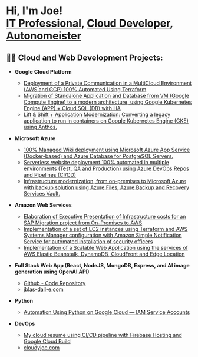 <h1>Hi, I'm Joe! <br/><a href="https://github.com/joblas">IT Professional</a>, <a href="https://medium.com/@joeblas">Cloud Developer</a>, <a href="https://www.linkedin.com/in/joseph-blas/">Autonomeister</a></h1>

<h2>👨‍💻 Cloud and Web Development Projects:</h2>

- <b>Google Cloud Platform</b>
  - [Deployment of a Private Communication in a MultiCloud Environment (AWS and GCP) 100% Automated Using Terraform](https://medium.com/@joeblas/deployment-of-a-private-communication-in-a-multicloud-environment-aws-and-gcp-100-automated-e9594d7f9615)
  -  [Migration of Standalone Application and Database from VM (Google Compute Engine) to a modern architecture, using Google Kubernetes Engine (APP) + Cloud SQL (DB) with HA](https://medium.com/@joeblas/migration-of-standalone-application-and-database-from-vm-google-compute-engine-to-a-modern-3ffc84cc6a0b)
  -  [Lift & Shift + Application Modernization: Converting a legacy application to run in containers on Google Kubernetes Engine (GKE) using Anthos.](https://medium.com/@joeblas/lift-shift-application-modernization-converting-a-legacy-application-to-run-in-containers-on-76cdcecbefaa)
 
- <b>Microsoft Azure</b>
  - [100% Managed Wiki deployment using Microsoft Azure App Service (Docker-based) and Azure Database for PostgreSQL Servers.](https://medium.com/@joeblas/100-managed-wiki-deployment-using-microsoft-azure-app-service-docker-based-and-azure-database-b194180a4028)
  -  [Serverless website deployment 100% automated in multiple environments (Test, QA and Production) using Azure DevOps Repos and Pipelines (CI/CD)](https://medium.com/@joeblas/serverless-website-deployment-100-automated-in-multiple-environments-test-qa-and-production-f92968c5d7c8)
  - [Infrastructure modernization, from on-premises to Microsoft Azure with backup solution using Azure Files, Azure Backup and Recovery Services Vault.](https://medium.com/@joeblas/infrastructure-modernization-from-on-premises-to-microsoft-azure-with-backup-solution-using-azure-6f511414103)
 
- <b>Amazon Web Services</b>
  - [Elaboration of Executive Presentation of Infrastructure costs for an SAP Migration project from On-Premises to AWS](https://medium.com/@joeblas/elaboration-of-executive-presentation-of-infrastructure-costs-for-an-sap-migration-project-from-4ddf18abdf4d)
  -  [Implementation of a set of EC2 instances using Terraform and AWS Systems Manager configuration with Amazon Simple Notification Service for automated installation of security officers](https://medium.com/@joeblas/implementation-of-a-set-of-ec2-instances-using-terraform-and-aws-systems-manager-configuration-with-add6f2133c21)
  - [Implementation of a Scalable Web Application using the services of AWS Elastic Beanstalk, DynamoDB, CloudFront and Edge Location](https://medium.com/@joeblas/implementation-of-a-scalable-web-application-using-the-services-of-aws-elastic-beanstalk-dynamodb-2b6bd667c039)


- <b>Full Stack Web App (React, NodeJS, MongoDB, Express, and AI image generation using OpenAI API)</b>
  - [Github - Code Repository](https://github.com/joblas/dall-e)  
  - [jblas-dall-e.com](https://github.com/joblas/dall-e/)

- <b>Python</b>
   -  [Automation Using Python on Google Cloud — IAM Service Accounts](https://medium.com/@joeblas/automation-using-python-on-google-cloud-iam-service-accounts-4d70a1004a4c)

- <b>DevOps</b>
   -  [My cloud resume using CI/CD pipeline with Firebase Hosting and Google Cloud Build](https://github.com/joblas/cloud_resume)
   -  [cloudyjoe.com](https://cloudyjoe.com/)
<!--
**joshmadakor1/joshmadakor1** is a ✨ _special_ ✨ repository because its `README.md` (this file) appears on your GitHub profile.

Here are some ideas to get you started:

- 🔭 I’m currently working on ...
- 🌱 I’m currently learning ...
- 👯 I’m looking to collaborate on ...
- 🤔 I’m looking for help with ...
- 💬 Ask me about ...
- 📫 How to reach me: ...
- 😄 Pronouns: ...
- ⚡ Fun fact: ...
-->
